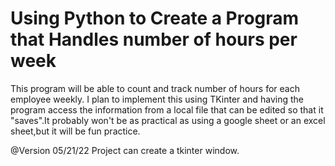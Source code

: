 # Using Python to Create a Program that Handles number of hours per week

This program will be able to count and track number of hours for each employee weekly. I plan to implement this using TKinter and having the program access the information from a local file that can be edited so that it "saves".It probably won't be as practical as using a google sheet or an excel sheet,but it will be fun practice.

@Version 05/21/22
Project can create a tkinter window.
